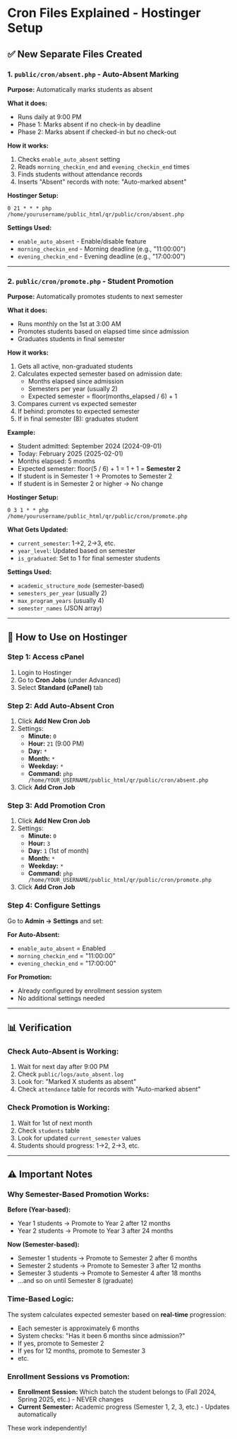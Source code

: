 # Cron Files Explained - Hostinger Setup

## ✅ New Separate Files Created

### 1. `public/cron/absent.php` - Auto-Absent Marking
**Purpose:** Automatically marks students as absent

**What it does:**
- Runs daily at 9:00 PM
- Phase 1: Marks absent if no check-in by deadline
- Phase 2: Marks absent if checked-in but no check-out

**How it works:**
1. Checks `enable_auto_absent` setting
2. Reads `morning_checkin_end` and `evening_checkin_end` times
3. Finds students without attendance records
4. Inserts "Absent" records with note: "Auto-marked absent"

**Hostinger Setup:**
```
0 21 * * * php /home/yourusername/public_html/qr/public/cron/absent.php
```

**Settings Used:**
- `enable_auto_absent` - Enable/disable feature
- `morning_checkin_end` - Morning deadline (e.g., "11:00:00")
- `evening_checkin_end` - Evening deadline (e.g., "17:00:00")

---

### 2. `public/cron/promote.php` - Student Promotion
**Purpose:** Automatically promotes students to next semester

**What it does:**
- Runs monthly on the 1st at 3:00 AM
- Promotes students based on elapsed time since admission
- Graduates students in final semester

**How it works:**
1. Gets all active, non-graduated students
2. Calculates expected semester based on admission date:
   - Months elapsed since admission
   - Semesters per year (usually 2)
   - Expected semester = floor(months_elapsed / 6) + 1
3. Compares current vs expected semester
4. If behind: promotes to expected semester
5. If in final semester (8): graduates student

**Example:**
- Student admitted: September 2024 (2024-09-01)
- Today: February 2025 (2025-02-01)
- Months elapsed: 5 months
- Expected semester: floor(5 / 6) + 1 = 1 + 1 = **Semester 2**
- If student is in Semester 1 → Promotes to Semester 2
- If student is in Semester 2 or higher → No change

**Hostinger Setup:**
```
0 3 1 * * php /home/yourusername/public_html/qr/public/cron/promote.php
```

**What Gets Updated:**
- `current_semester`: 1→2, 2→3, etc.
- `year_level`: Updated based on semester
- `is_graduated`: Set to 1 for final semester students

**Settings Used:**
- `academic_structure_mode` (semester-based)
- `semesters_per_year` (usually 2)
- `max_program_years` (usually 4)
- `semester_names` (JSON array)

---

## 🎯 How to Use on Hostinger

### Step 1: Access cPanel
1. Login to Hostinger
2. Go to **Cron Jobs** (under Advanced)
3. Select **Standard (cPanel)** tab

### Step 2: Add Auto-Absent Cron
1. Click **Add New Cron Job**
2. Settings:
   - **Minute:** `0`
   - **Hour:** `21` (9:00 PM)
   - **Day:** `*`
   - **Month:** `*`
   - **Weekday:** `*`
   - **Command:** `php /home/YOUR_USERNAME/public_html/qr/public/cron/absent.php`
3. Click **Add Cron Job**

### Step 3: Add Promotion Cron
1. Click **Add New Cron Job**
2. Settings:
   - **Minute:** `0`
   - **Hour:** `3`
   - **Day:** `1` (1st of month)
   - **Month:** `*`
   - **Weekday:** `*`
   - **Command:** `php /home/YOUR_USERNAME/public_html/qr/public/cron/promote.php`
3. Click **Add Cron Job**

### Step 4: Configure Settings
Go to **Admin → Settings** and set:

**For Auto-Absent:**
- `enable_auto_absent` = Enabled
- `morning_checkin_end` = "11:00:00"
- `evening_checkin_end` = "17:00:00"

**For Promotion:**
- Already configured by enrollment session system
- No additional settings needed

---

## 📊 Verification

### Check Auto-Absent is Working:
1. Wait for next day after 9:00 PM
2. Check `public/logs/auto_absent.log`
3. Look for: "Marked X students as absent"
4. Check `attendance` table for records with "Auto-marked absent"

### Check Promotion is Working:
1. Wait for 1st of next month
2. Check `students` table
3. Look for updated `current_semester` values
4. Students should progress: 1→2, 2→3, etc.

---

## ⚠️ Important Notes

### Why Semester-Based Promotion Works:

**Before (Year-based):**
- Year 1 students → Promote to Year 2 after 12 months
- Year 2 students → Promote to Year 3 after 24 months

**Now (Semester-based):**
- Semester 1 students → Promote to Semester 2 after 6 months
- Semester 2 students → Promote to Semester 3 after 12 months
- Semester 3 students → Promote to Semester 4 after 18 months
- ...and so on until Semester 8 (graduate)

### Time-Based Logic:
The system calculates expected semester based on **real-time** progression:
- Each semester is approximately 6 months
- System checks: "Has it been 6 months since admission?"
- If yes, promote to Semester 2
- If yes for 12 months, promote to Semester 3
- etc.

### Enrollment Sessions vs Promotion:
- **Enrollment Session:** Which batch the student belongs to (Fall 2024, Spring 2025, etc.) - NEVER changes
- **Current Semester:** Academic progress (Semester 1, 2, 3, etc.) - Updates automatically

These work independently!

